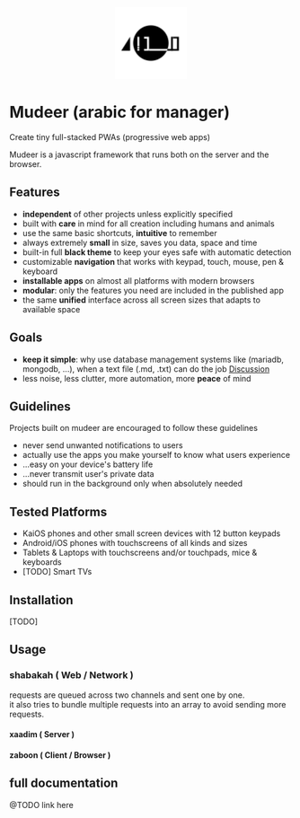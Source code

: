 <p align=center><img src=./mudeer.svg width=128px /></p>

# Mudeer (arabic for manager)
Create tiny full-stacked PWAs (progressive web apps)  

Mudeer is a javascript framework that runs both on the server and the browser.  

## Features
* **independent** of other projects unless explicitly specified
* built with **care** in mind for all creation including humans and animals
* use the same basic shortcuts, **intuitive** to remember
* always extremely **small** in size, saves you data, space and time
* built-in full **black theme** to keep your eyes safe with automatic detection
* customizable **navigation** that works with keypad, touch, mouse, pen & keyboard
* **installable apps** on almost all platforms with modern browsers
* **modular**: only the features you need are included in the published app
* the same **unified** interface across all screen sizes that adapts to available space

## Goals
* **keep it simple**: why use database management systems like (mariadb, mongodb, ...),
  when a text file (.md, .txt) can do the job [Discussion](Philosophy/Databases.md)
* less noise, less clutter, more automation, more **peace** of mind

## Guidelines
Projects built on mudeer are encouraged to follow these guidelines  

* never send unwanted notifications to users
* actually use the apps you make yourself to know what users experience
* ...easy on your device's battery life
* ...never transmit user's private data
* should run in the background only when absolutely needed

## Tested Platforms

* KaiOS phones and other small screen devices with 12 button keypads
* Android/iOS phones with touchscreens of all kinds and sizes
* Tablets & Laptops with touchscreens and/or touchpads, mice & keyboards
* [TODO] Smart TVs

## Installation
[TODO]


## Usage

### shabakah ( Web / Network )
requests are queued across two channels and sent one by one.  
it also tries to bundle multiple requests into an array to avoid sending more requests.
#### xaadim ( Server )

#### zaboon ( Client / Browser )


## full documentation
 
@TODO link here














 
